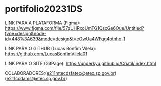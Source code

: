 # portifolio20231DS
LINK PARA A PLATAFORMA (Figma): https://www.figma.com/file/57qUHRxoUmTG1QsxGe6Oue/Untitled?type=design&node-id=448%3A639&mode=design&t=eOwUa4WFqg4otnho-1

LINK PARA O GITHUB (Lucas Bonfim Vilela): https://github.com/LucasBonfimVilela01

LINK PARA O SITE (GitPage): https://underkyu.github.io/Criatil/index.html

COLABORADORES:(e211mtecdsfatec@etex.sp.gov.br)
(e211ccdams@etec.sp.gov.br)
